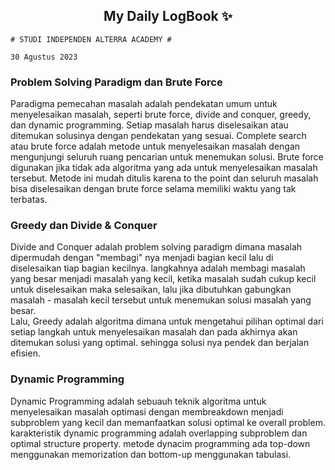 <h2 align="center">My Daily LogBook ✨</h2>

```
# STUDI INDEPENDEN ALTERRA ACADEMY #

30 Agustus 2023
```

### Problem Solving Paradigm dan Brute Force

Paradigma pemecahan masalah adalah pendekatan umum untuk menyelesaikan masalah, seperti brute force, divide and conquer, greedy, dan dynamic programming. Setiap masalah harus diselesaikan atau ditemukan solusinya dengan pendekatan yang sesuai. Complete search atau brute force adalah metode untuk menyelesaikan masalah dengan mengunjungi seluruh ruang pencarian untuk menemukan solusi. Brute force digunakan jika tidak ada algoritma yang ada untuk menyelesaikan masalah tersebut. Metode ini mudah ditulis karena to the point dan seluruh masalah bisa diselesaikan dengan brute force selama memiliki waktu yang tak terbatas.

### Greedy dan Divide & Conquer

Divide and Conquer adalah problem solving paradigm dimana masalah dipermudah dengan "membagi" nya menjadi bagian kecil lalu di diselesaikan tiap bagian kecilnya. langkahnya adalah membagi masalah yang besar menjadi masalah yang kecil, ketika masalah sudah cukup kecil untuk diselesaikan maka selesaikan, lalu jika dibutuhkan gabungkan masalah - masalah kecil tersebut untuk menemukan solusi masalah yang besar.  
Lalu, Greedy adalah algoritma dimana untuk mengetahui pilihan optimal dari setiap langkah untuk menyelesaikan masalah dan pada akhirnya akan ditemukan solusi yang optimal. sehingga solusi nya pendek dan berjalan efisien.

### Dynamic Programming

Dynamic Programming adalah sebuauh teknik algoritma untuk menyelesaikan masalah optimasi dengan membreakdown menjadi subproblem yang kecil dan memanfaatkan solusi optimal ke overall problem. karakteristik dynamic programming adalah overlapping subproblem dan optimal structure property. metode dynacim programming ada top-down menggunakan memorization dan bottom-up menggunakan tabulasi.
